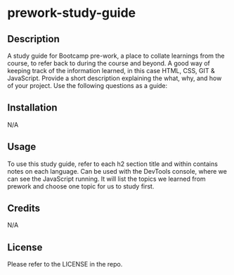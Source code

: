 # prework-study-guide

## Description

A study guide for Bootcamp pre-work, a place to collate learnings from the course, to refer back to during the course and beyond. A good way of keeping track of the information learned, in this case HTML, CSS, GIT & JavaScript.
Provide a short description explaining the what, why, and how of your project. Use the following questions as a guide:

## Installation

N/A

## Usage

To use this study guide, refer to each h2 section title and within contains notes on each language. Can be used with the DevTools console, where we can see the JavaScript running. It will list the topics we learned from prework and choose one topic for us to study first.

## Credits

N/A

## License

Please refer to the LICENSE in the repo.